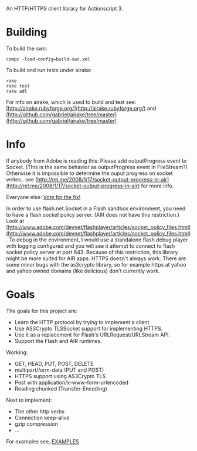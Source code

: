 An HTTP/HTTPS client library for Actionscript 3.

# Building

To build the swc:

	compc -load-config=build-swc.xml

To build and run tests under airake:

	rake
	rake test
	rake adl

For info on airake, which is used to build and test see: [http://airake.rubyforge.org/](http://airake.rubyforge.org/) and [http://github.com/gabriel/airake/tree/master](http://github.com/gabriel/airake/tree/master)

# Info

If anybody from Adobe is reading this: Please add outputProgress event to Socket. (This is the same behavior as outputProgress event in FileStream?) Otherwise it is impossible to determine the ouput progress on socket writes.. see [http://rel.me/2008/1/17/socket-output-progress-in-air](http://rel.me/2008/1/17/socket-output-progress-in-air) for more info.

Everyone else: [Vote for the fix!](https://bugs.adobe.com/jira/browse/FP-6)

In order to use flash.net.Socket in a Flash sandbox environment, you need to have a flash socket policy server. (AIR does not have this restriction.) Look at [http://www.adobe.com/devnet/flashplayer/articles/socket_policy_files.html](http://www.adobe.com/devnet/flashplayer/articles/socket_policy_files.html). To debug in the environment, I would use a standalone flash debug player with logging configured and you will see it attempt to connect to flash socket policy server at port 843. Because of this restriction, this library might be more suited for AIR apps.
HTTPS doesn't always work. There are some minor bugs with the as3crypto library, so for example https at yahoo and yahoo owned domains (like delicious) don't currently work.

# Goals

The goals for this project are:

- Learn the HTTP protocol by trying to implement a client.
- Use AS3Crypto TLSSocket support for implementing HTTPS.
- Use it as a replacement for Flash's URLRequest/URLStream API.
- Support the Flash and AIR runtimes.

Working:

- GET, HEAD, PUT, POST, DELETE
- multipart/form-data (PUT and POST)
- HTTPS support using AS3Crypto TLS
- Post with application/x-www-form-urlencoded
- Reading chunked (Transfer-Encoding)

Next to implement:

- The other http verbs
- Connection keep-alive
- gzip compression
- ...

For examples see, [EXAMPLES](http://github.com/gabriel/as3httpclient/blob/master/EXAMPLES.md)
